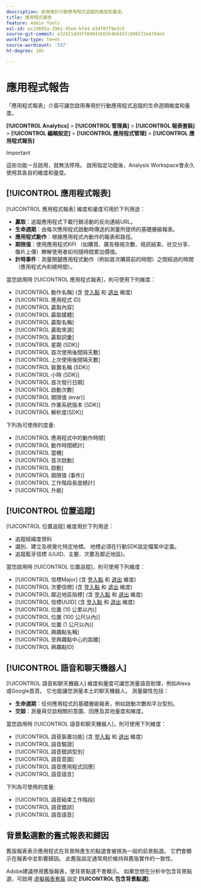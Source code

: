 ```yaml
---
description: 啟用用於行動應用程式追蹤的維度和量度。
title: 應用程式報告
feature: Admin Tools
exl-id: ec19695a-2961-45e4-bf44-434f0ff9e3c9
source-git-commit: e32821dd3f30404166554b8437c508172e4764e5
workflow-type: tm+mt
source-wordcount: '537'
ht-degree: 18%

---
```


# 應用程式報告

「應用程式報表」介面可讓您啟用專用於行動應用程式追蹤的生命週期維度和量度。

**[!UICONTROL Analytics]** > **[!UICONTROL 管理員]** > **[!UICONTROL 報表套裝]** > **[!UICONTROL 編輯設定]** > **[!UICONTROL 應用程式管理]** > **[!UICONTROL 應用程式報告]**

>[!IMPORTANT]
>
>這些功能一旦啟用，就無法停用。 啟用指定功能後，Analysis Workspace會永久使用其各自的維度和量度。

## [!UICONTROL 應用程式報表]

[!UICONTROL 應用程式報表] 維度和量度可用於下列用途：

* **贏取**：追蹤應用程式下載行銷活動的反向連結URL。
* **生命週期**：由每次應用程式啟動時傳送的測量所提供的基礎層級報表。
* **應用程式動作**：根據應用程式內動作的報表和路徑。
* **期限值**：使用應用程式KPI （如購買、廣告檢視次數、視訊結束、社交分享、像片上傳）瞭解使用者如何隨時間累加價值。
* **計時事件**：測量關鍵應用程式動作（例如首次購買前的時間）之間經過的時間（應用程式內和總時間）。

當您啟用時 [!UICONTROL 應用程式報表]，則可使用下列維度：

* [!UICONTROL 動作名稱] (含 [登入點](/help/components/dimensions/entry-dimensions.md) 和 [退出](/help/components/dimensions/exit-dimensions.md) 維度)
* [!UICONTROL 應用程式 ID]
* [!UICONTROL 贏取內容]
* [!UICONTROL 贏取媒體]
* [!UICONTROL 贏取名稱]
* [!UICONTROL 贏取來源]
* [!UICONTROL 贏取詞彙]
* [!UICONTROL 星期 (SDK)]
* [!UICONTROL 首次使用後間隔天數]
* [!UICONTROL 上次使用後間隔天數]
* [!UICONTROL 裝置名稱 (SDK)]
* [!UICONTROL 小時 (SDK)]
* [!UICONTROL 首次發行日期]
* [!UICONTROL 啟動次數]
* [!UICONTROL 期限值 (evar)]
* [!UICONTROL 作業系統版本 (SDK)]
* [!UICONTROL 解析度(SDK)]

下列為可使用的度量:

* [!UICONTROL 應用程式中的動作時間]
* [!UICONTROL 動作時間總計]
* [!UICONTROL 當機]
* [!UICONTROL 首次啟動]
* [!UICONTROL 啟動]
* [!UICONTROL 期限值 (事件)]
* [!UICONTROL 工作階段長度總計]
* [!UICONTROL 升級]

## [!UICONTROL 位置追蹤]

[!UICONTROL 位置追蹤] 維度用於下列用途：

* 追蹤經緯度資料
* 識別、建立及視覺化特定地標。 地標必須在行動SDK設定檔案中定義。
* 追蹤藍牙信標 (UUID、主要、次要及鄰近地區)。

當您啟用時 [!UICONTROL 位置追蹤]，則可使用下列維度：

* [!UICONTROL 信標Major] (含 [登入點](/help/components/dimensions/entry-dimensions.md) 和 [退出](/help/components/dimensions/exit-dimensions.md) 維度)
* [!UICONTROL 次要信標] (含 [登入點](/help/components/dimensions/entry-dimensions.md) 和 [退出](/help/components/dimensions/exit-dimensions.md) 維度)
* [!UICONTROL 鄰近地區指標] (含 [登入點](/help/components/dimensions/entry-dimensions.md) 和 [退出](/help/components/dimensions/exit-dimensions.md) 維度)
* [!UICONTROL 信標UUID] (含 [登入點](/help/components/dimensions/entry-dimensions.md) 和 [退出](/help/components/dimensions/exit-dimensions.md) 維度)
* [!UICONTROL 位置 (10 公里以內)]
* [!UICONTROL 位置 (100 公尺以內)]
* [!UICONTROL 位置 (1 公尺以內)]
* [!UICONTROL 興趣點名稱]
* [!UICONTROL 至興趣點中心的距離]
* [!UICONTROL 興趣點ID]

## [!UICONTROL 語音和聊天機器人]

[!UICONTROL 語音和聊天機器人] 維度和量度可讓您測量語音助理，例如Alexa或Google首頁。 它也能讓您測量本土的聊天機器人。 測量屬性包括：

* **生命週期**：任何應用程式的基礎層級報表，例如啟動次數和平台型別。
* **交談**：測量與交談相關的意圖、回應及其他量度和維度。

當您啟用時 [!UICONTROL 語音和聊天機器人]，則可使用下列維度：

* [!UICONTROL 語音裝置功能] (含 [登入點](/help/components/dimensions/entry-dimensions.md) 和 [退出](/help/components/dimensions/exit-dimensions.md) 維度)
* [!UICONTROL 語音驗證]
* [!UICONTROL 語音錯誤型別]
* [!UICONTROL 語音意圖]
* [!UICONTROL 語音應用程式回應]
* [!UICONTROL 語音語言]

下列為可使用的度量:

* [!UICONTROL 語音結束工作階段]
* [!UICONTROL 語音錯誤]
* [!UICONTROL 語音語音]

## 背景點選數的舊式報表和歸因

舊版報表表示應用程式在背景時產生的點選會被視為一般的前景點選。 它們會顯示在報表中並影響歸因。 此舊版設定通常用於維持與舊版實作的一致性。

Adobe建議停用舊版報表，使背景點選不會顯示。 如果您想在分析中包含背景點選，可啟用 [虛擬報表套裝](/help/components/vrs/vrs-about.md) 設定 **[!UICONTROL 包含背景點選]**.
